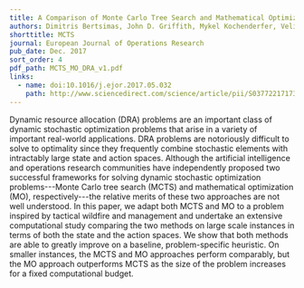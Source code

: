```yaml
---
title: A Comparison of Monte Carlo Tree Search and Mathematical Optimization for Large Scale Dynamic Resource Allocation
authors: Dimitris Bertsimas, John D. Griffith, Mykel Kochenderfer, Velibor Misic, and Robert Moss
shorttitle: MCTS
journal: European Journal of Operations Research
pub_date: Dec. 2017
sort_order: 4
pdf_path: MCTS_MO_DRA_v1.pdf
links:
  - name: doi:10.1016/j.ejor.2017.05.032
    path: http://www.sciencedirect.com/science/article/pii/S0377221717304605
---
```

Dynamic resource allocation (DRA) problems are an important class of dynamic stochastic optimization problems that arise in a variety of important real-world applications. DRA problems are notoriously difficult to solve to optimality since they frequently combine stochastic elements with intractably large state and action spaces. Although the artificial intelligence and operations research communities have independently proposed two successful frameworks for solving dynamic stochastic optimization problems---Monte Carlo tree search (MCTS) and mathematical optimization (MO), respectively---the relative merits of these two approaches are not well understood. In this paper, we adapt both MCTS and MO to a problem inspired by tactical wildfire and management and undertake an extensive computational study comparing the two methods on large scale instances in terms of both the state and the action spaces. We show that both methods are able to greatly improve on a baseline, problem-specific heuristic. On smaller instances, the MCTS and MO approaches perform comparably, but the MO approach outperforms MCTS as the size of the problem increases for a fixed computational budget.